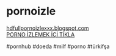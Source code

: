 # pornoizle


<a href="https://hdfullpornoizlexxx.blogspot.com/" target="_blank">hdfullpornoizlexxx.blogspot.com</a>
<br>
<a href="https://hdfullpornoizlexxx.blogspot.com/" target="_blank">PORNO İZLEMEK İÇİ TIKLA</a>

#pornhub #doeda #milf #porno #türkifşa
